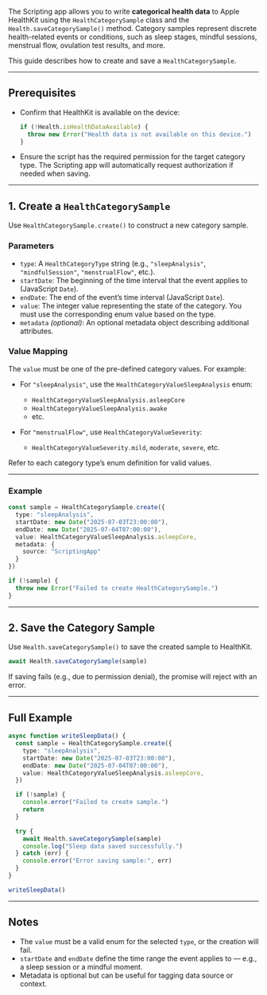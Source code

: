 The Scripting app allows you to write **categorical health data** to Apple HealthKit using the `HealthCategorySample` class and the `Health.saveCategorySample()` method. Category samples represent discrete health-related events or conditions, such as sleep stages, mindful sessions, menstrual flow, ovulation test results, and more.

This guide describes how to create and save a `HealthCategorySample`.

---

## Prerequisites

* Confirm that HealthKit is available on the device:

  ```ts
  if (!Health.isHealthDataAvailable) {
    throw new Error("Health data is not available on this device.")
  }
  ```

* Ensure the script has the required permission for the target category type. The Scripting app will automatically request authorization if needed when saving.

---

## 1. Create a `HealthCategorySample`

Use `HealthCategorySample.create()` to construct a new category sample.

### Parameters

* `type`: A `HealthCategoryType` string (e.g., `"sleepAnalysis"`, `"mindfulSession"`, `"menstrualFlow"`, etc.).
* `startDate`: The beginning of the time interval that the event applies to (JavaScript `Date`).
* `endDate`: The end of the event’s time interval (JavaScript `Date`).
* `value`: The integer value representing the state of the category. You must use the corresponding enum value based on the type.
* `metadata` *(optional)*: An optional metadata object describing additional attributes.

### Value Mapping

The `value` must be one of the pre-defined category values. For example:

* For `"sleepAnalysis"`, use the `HealthCategoryValueSleepAnalysis` enum:

  * `HealthCategoryValueSleepAnalysis.asleepCore`
  * `HealthCategoryValueSleepAnalysis.awake`
  * etc.

* For `"menstrualFlow"`, use `HealthCategoryValueSeverity`:

  * `HealthCategoryValueSeverity.mild`, `moderate`, `severe`, etc.

Refer to each category type’s enum definition for valid values.

---

### Example

```ts
const sample = HealthCategorySample.create({
  type: "sleepAnalysis",
  startDate: new Date("2025-07-03T23:00:00"),
  endDate: new Date("2025-07-04T07:00:00"),
  value: HealthCategoryValueSleepAnalysis.asleepCore,
  metadata: {
    source: "ScriptingApp"
  }
})

if (!sample) {
  throw new Error("Failed to create HealthCategorySample.")
}
```

---

## 2. Save the Category Sample

Use `Health.saveCategorySample()` to save the created sample to HealthKit.

```ts
await Health.saveCategorySample(sample)
```

If saving fails (e.g., due to permission denial), the promise will reject with an error.

---

## Full Example

```ts
async function writeSleepData() {
  const sample = HealthCategorySample.create({
    type: "sleepAnalysis",
    startDate: new Date("2025-07-03T23:00:00"),
    endDate: new Date("2025-07-04T07:00:00"),
    value: HealthCategoryValueSleepAnalysis.asleepCore,
  })

  if (!sample) {
    console.error("Failed to create sample.")
    return
  }

  try {
    await Health.saveCategorySample(sample)
    console.log("Sleep data saved successfully.")
  } catch (err) {
    console.error("Error saving sample:", err)
  }
}

writeSleepData()
```

---

## Notes

* The `value` must be a valid enum for the selected `type`, or the creation will fail.
* `startDate` and `endDate` define the time range the event applies to — e.g., a sleep session or a mindful moment.
* Metadata is optional but can be useful for tagging data source or context.
